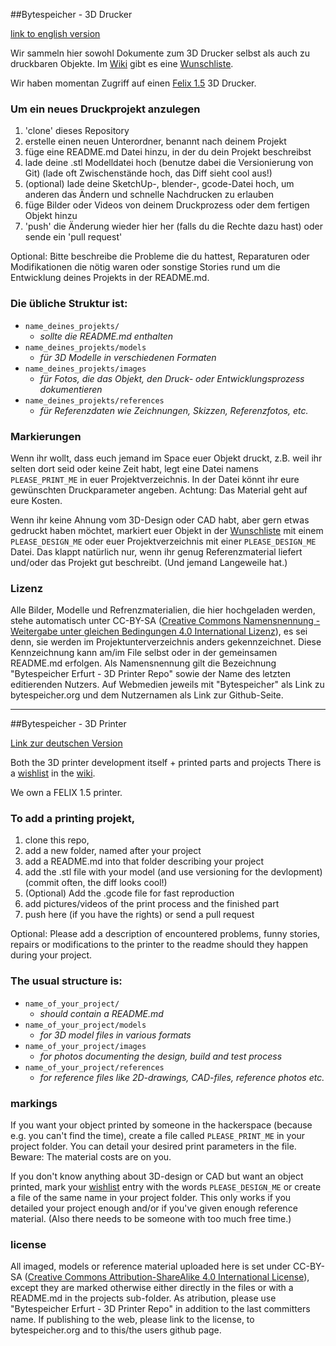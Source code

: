 ##Bytespeicher - 3D Drucker

[link to english version](#bytespeicher---3d-printer)

Wir sammeln hier sowohl Dokumente zum 3D Drucker selbst als auch zu druckbaren Objekte.
Im [Wiki](https://github.com/Bytespeicher/3D_Printer/wiki) gibt es eine [Wunschliste](https://github.com/Bytespeicher/3D_Printer/wiki/Wishlist).


Wir haben momentan Zugriff auf einen [Felix 1.5](http://shop.felixprinters.com/) 3D Drucker.

### Um ein neues Druckprojekt anzulegen

1. 'clone' dieses Repository
2. erstelle einen neuen Unterordner, benannt nach deinem Projekt
3. füge eine README.md Datei hinzu, in der du dein Projekt beschreibst
4. lade deine .stl Modelldatei hoch (benutze dabei die Versionierung von Git) (lade oft Zwischenstände hoch, das Diff sieht cool aus!)
5. (optional) lade deine SketchUp-, blender-, gcode-Datei hoch, um anderen das Ändern und schnelle Nachdrucken zu erlauben
6. füge Bilder oder Videos von deinem Druckprozess oder dem fertigen Objekt hinzu
7. 'push' die Änderung wieder hier her (falls du die Rechte dazu hast) oder sende ein 'pull request'

Optional: Bitte beschreibe die Probleme die du hattest, Reparaturen oder Modifikationen die nötig waren oder sonstige Stories rund um die Entwicklung deines Projekts in der README.md. 

### Die übliche Struktur ist:
- `name_deines_projekts/`  
    - *sollte die README.md enthalten*  
- `name_deines_projekts/models`  
    - *für 3D Modelle in verschiedenen Formaten*  
- `name_deines_projekts/images`  
    - *für Fotos, die das Objekt, den Druck- oder Entwicklungsprozess dokumentieren*  
- `name_deines_projekts/references`  
    - *für Referenzdaten wie Zeichnungen, Skizzen, Referenzfotos, etc.*  

### Markierungen
Wenn ihr wollt, dass euch jemand im Space euer Objekt druckt, z.B. weil ihr selten dort seid oder keine Zeit habt,
legt eine Datei namens `PLEASE_PRINT_ME` in euer Projektverzeichnis. In der Datei könnt ihr eure gewünschten Druckparameter angeben. Achtung: Das Material geht auf eure Kosten.

Wenn ihr keine Ahnung vom 3D-Design oder CAD habt, aber gern etwas gedruckt haben möchtet, markiert euer Objekt in der [Wunschliste](https://github.com/Bytespeicher/3D_Printer/wiki/wishlist) mit einem `PLEASE_DESIGN_ME` oder euer Projektverzeichnis mit einer `PLEASE_DESIGN_ME` Datei. Das klappt natürlich nur, wenn ihr genug Referenzmaterial liefert und/oder das Projekt gut beschreibt. (Und jemand Langeweile hat.)

### Lizenz
Alle Bilder, Modelle und Refrenzmaterialien, die hier hochgeladen werden, stehe automatisch unter CC-BY-SA ([Creative Commons Namensnennung - Weitergabe unter gleichen Bedingungen 4.0 International Lizenz](https://creativecommons.org/licenses/by-sa/4.0/)), es sei denn, sie werden im Projektunterverzeichnis anders gekennzeichnet. Diese Kennzeichnung kann am/im File selbst oder in der gemeinsamen README.md erfolgen. Als Namensnennung gilt die Bezeichnung "Bytespeicher Erfurt - 3D Printer Repo" sowie der Name des letzten editierenden Nutzers. Auf Webmedien jeweils mit "Bytespeicher" als Link zu bytespeicher.org und dem Nutzernamen als Link zur Github-Seite.

----------------------------------------------------------------------------------------------------
##Bytespeicher - 3D Printer

[Link zur deutschen Version](#bytespeicher---3d-drucker)

Both the 3D printer development itself + printed parts and projects
There is a [wishlist](https://github.com/Bytespeicher/3D_Printer/wiki/Wishlist) in the [wiki](https://github.com/Bytespeicher/3D_Printer/wiki).

We own a FELIX 1.5 printer. 

### To add a printing projekt, 

1. clone this repo, 
2. add a new folder, named after your project
3. add a README.md into that folder describing your project
4. add the .stl file with your model (and use versioning for the devlopment) (commit often, the diff looks cool!)
5. (Optional) Add the .gcode file for fast reproduction
6. add pictures/videos of the print process and the finished part
7. push here (if you have the rights) or send a pull request

Optional: Please add a description of encountered problems, funny stories, repairs or modifications to the printer to the readme should they happen during your project.

### The usual structure is:
- `name_of_your_project/`  
    - *should contain a README.md*  
- `name_of_your_project/models`  
    - *for 3D model files in various formats*  
- `name_of_your_project/images`  
    - *for photos documenting the design, build and test process*  
- `name_of_your_project/references`  
    - *for reference files like 2D-drawings, CAD-files, reference photos etc.*  

### markings
If you want your object printed by someone in the hackerspace (because e.g. you can't find the time), create a file called
 `PLEASE_PRINT_ME` in your project folder. You can detail your desired print parameters in the file. Beware: The material costs are on you.
 
If you don't know anything about 3D-design or CAD but want an object printed, mark your [wishlist](https://github.com/Bytespeicher/3D_Printer/wiki/wishlist) entry with
the words `PLEASE_DESIGN_ME` or create a file of the same name in your project folder. This only works if you detailed your project enough and/or if you've given enough reference material. (Also there needs to be someone with too much free time.)

### license
All imaged, models or reference material uploaded here is set under CC-BY-SA ([Creative Commons Attribution-ShareAlike 4.0 International License](https://creativecommons.org/licenses/by-sa/4.0/)), except they are marked otherwise either directly in the files or with a README.md in the projects sub-folder. As atribution, please use "Bytespeicher Erfurt - 3D Printer Repo" in addition to the last committers name. If publishing to the web, please link to the license, to bytespeicher.org and to this/the users github page.
